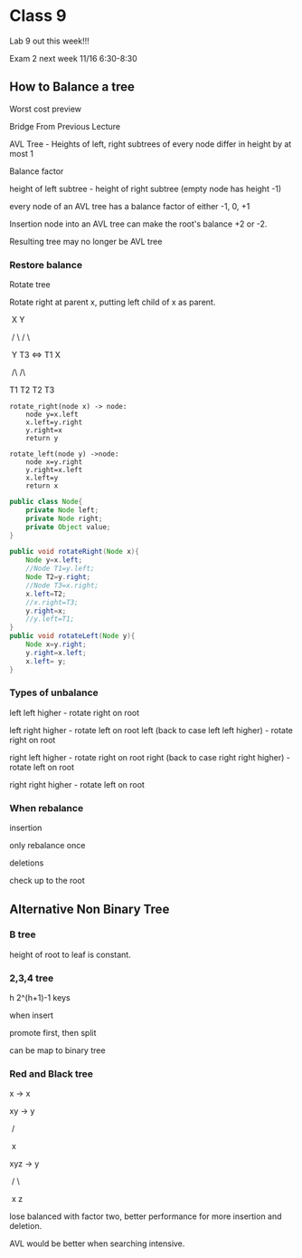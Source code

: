 # Class 9

Lab 9 out this week!!!

Exam 2 next week 11/16 6:30-8:30

## How to Balance a tree

Worst cost preview

Bridge From Previous Lecture

AVL Tree - Heights of left, right subtrees of every node differ in height by at most 1 

Balance factor

height of left subtree - height of right subtree (empty node has height -1)

every node of an AVL tree has a balance factor of either -1, 0, +1

Insertion node into an AVL tree can make the root's balance +2 or -2.

Resulting tree may no longer be AVL tree

### Restore balance

Rotate tree

Rotate right at parent x, putting left child of x as parent.

​	    	X												Y

​	     /	  \										/      \

​     Y			T3            <=> 			T1		X

​    /\															   /\

T1 T2															T2 T3

```pseudocode
rotate_right(node x) -> node:
	node y=x.left
	x.left=y.right
	y.right=x
	return y

rotate_left(node y) ->node:
	node x=y.right
	y.right=x.left
	x.left=y
	return x
```

```Java
public class Node{
    private Node left;
    private Node right;
    private Object value;
}

public void rotateRight(Node x){
    Node y=x.left;
    //Node T1=y.left;
    Node T2=y.right;
    //Node T3=x.right;
    x.left=T2;
    //x.right=T3;
   	y.right=x;
    //y.left=T1;
}
public void rotateLeft(Node y){
    Node x=y.right;
    y.right=x.left;
    x.left= y;
}
```

### Types of unbalance

left left higher - rotate right on root

left right higher - rotate left on root left (back to case left left higher) - rotate right on root

right left higher - rotate right on root right (back to case right right higher) - rotate left on root

right right higher - rotate left on root

### When rebalance

insertion

only rebalance once

deletions

check up to the root

## Alternative Non Binary Tree

### B tree

height of root to leaf is constant.

### 2,3,4 tree 

h 2^(h+1)-1 keys

when insert

promote first, then split

can be map to binary tree

### Red and Black tree

x                   ->                 x

xy                   ->               y

​										/

​									x

xyz                 ->                 y

​									/                \

​								x                     z

lose balanced with factor two, better performance for more insertion and deletion.

AVL would be better when searching intensive.